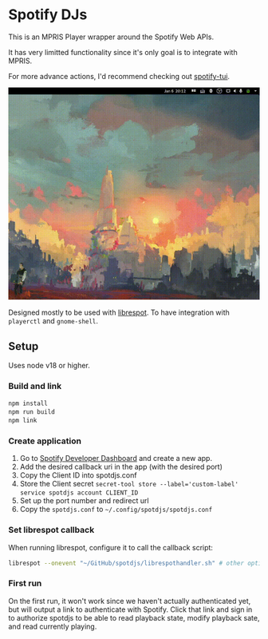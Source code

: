 # Spotify DJs

This is an MPRIS Player wrapper around the Spotify Web APIs.

It has very limitted functionality since it's only goal is to integrate with MPRIS.

For more advance actions, I'd recommend checking out [spotify-tui](https://github.com/Rigellute/spotify-tui).

![GNOME Demo](./demo.gif)

Designed mostly to be used with [librespot](https://github.com/librespot-org/librespot). To have integration with
`playerctl` and `gnome-shell`.

## Setup

Uses node v18 or higher.

### Build and link

```sh
npm install
npm run build
npm link
```

### Create application

1. Go to [Spotify Developer Dashboard](https://developer.spotify.com/dashboard/applications) and create a new app.
2. Add the desired callback uri in the app (with the desired port)
3. Copy the Client ID into spotdjs.conf
4. Store the Client secret `secret-tool store --label='custom-label' service spotdjs account CLIENT_ID`
5. Set up the port number and redirect url
6. Copy the `spotdjs.conf` to `~/.config/spotdjs/spotdjs.conf`

### Set librespot callback

When running librespot, configure it to call the callback script:

```sh
librespot --onevent "~/GitHub/spotdjs/librespothandler.sh" # other options...
```

### First run

On the first run, it won't work since we haven't actually authenticated yet, but will output a link to authenticate with Spotify. Click that link and sign in to authorize spotdjs to be able to read playback state, modify playback sate, and read currently playing.
